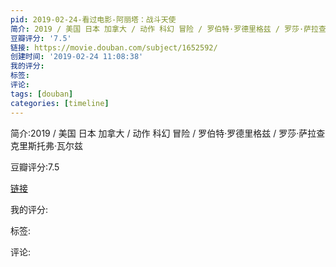 ```yaml
---
pid: 2019-02-24-看过电影-阿丽塔：战斗天使
简介: 2019 / 美国 日本 加拿大 / 动作 科幻 冒险 / 罗伯特·罗德里格兹 / 罗莎·萨拉查 克里斯托弗·瓦尔兹
豆瓣评分: '7.5'
链接: https://movie.douban.com/subject/1652592/
创建时间: '2019-02-24 11:08:38'
我的评分:
标签:
评论:
tags: [douban]
categories: [timeline]
---
```

简介:2019 / 美国 日本 加拿大 / 动作 科幻 冒险 / 罗伯特·罗德里格兹 / 罗莎·萨拉查 克里斯托弗·瓦尔兹

豆瓣评分:7.5

[链接](https://movie.douban.com/subject/1652592/)

我的评分:

标签:

评论:

